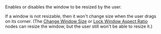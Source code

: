 Enables or disables the window to be resized by the user.

If a window is not resizable, then it won't change size when the user drags on its corner. (The [Change Window Size](vuo-node://vuo.window.size2) or [Lock Window Aspect Ratio](vuo-node://vuo.window.aspectRatio2) nodes can resize the window, but the user still won't be able to resize it.)
